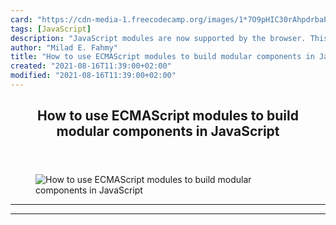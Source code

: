 ```yaml
---
card: "https://cdn-media-1.freecodecamp.org/images/1*7O9pHIC30rAhpdrbaPrTWw.png"
tags: [JavaScript]
description: "JavaScript modules are now supported by the browser. This mea"
author: "Milad E. Fahmy"
title: "How to use ECMAScript modules to build modular components in JavaScript"
created: "2021-08-16T11:39:00+02:00"
modified: "2021-08-16T11:39:00+02:00"
---
```

<div class="site-wrapper">
<main id="site-main" class="site-main outer">
<div class="inner">
<article class="post-full post tag-javascript tag-tech tag-web-development tag-technology tag-programming ">
<header class="post-full-header">
<h1 class="post-full-title">How to use ECMAScript modules to build modular components in JavaScript</h1>
</header>
<figure class="post-full-image">
<picture>
<source media="(max-width: 700px)" sizes="1px" srcset="data:image/gif;base64,R0lGODlhAQABAIAAAAAAAP///yH5BAEAAAAALAAAAAABAAEAAAIBRAA7 1w">
<source media="(min-width: 701px)" sizes="(max-width: 800px) 400px,
(max-width: 1170px) 700px,
1400px" srcset="https://cdn-media-1.freecodecamp.org/images/1*7O9pHIC30rAhpdrbaPrTWw.png 300w,
https://cdn-media-1.freecodecamp.org/images/1*7O9pHIC30rAhpdrbaPrTWw.png 600w,
https://cdn-media-1.freecodecamp.org/images/1*7O9pHIC30rAhpdrbaPrTWw.png 1000w,
https://cdn-media-1.freecodecamp.org/images/1*7O9pHIC30rAhpdrbaPrTWw.png 2000w">
<img onerror="this.style.display='none'" src="https://cdn-media-1.freecodecamp.org/images/1*7O9pHIC30rAhpdrbaPrTWw.png" alt="How to use ECMAScript modules to build modular components in JavaScript">
</picture>
</figure>
<section class="post-full-content">
<div class="post-content">
</div>
<hr>
<hr>
</section>
</article>
</div>
</main>
</div>
<!-- Google Tag Manager (noscript) -->
<!-- End Google Tag Manager (noscript) -->
